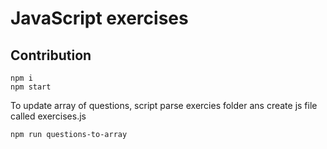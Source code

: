 # JavaScript exercises
## Contribution
```
npm i
npm start
```
To update array of questions, script parse exercies folder ans create js file called exercises.js
```
npm run questions-to-array
```
